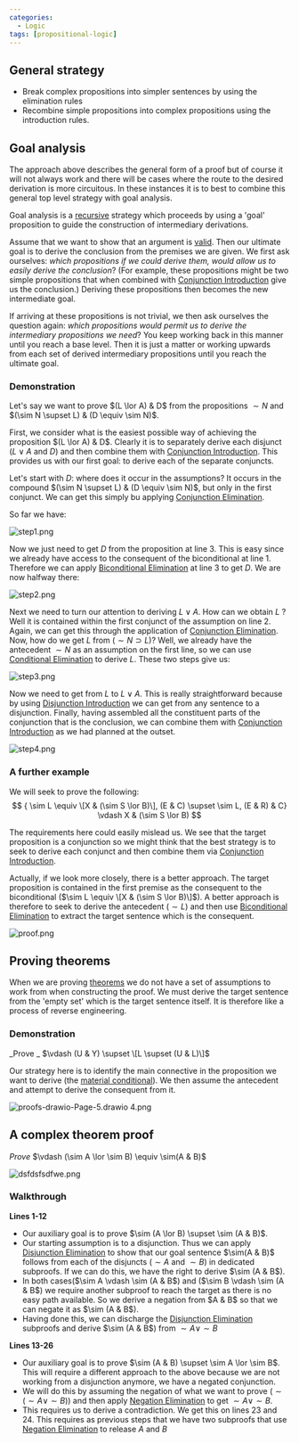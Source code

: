 ```yaml
---
categories:
  - Logic 
tags: [propositional-logic]
---
```


## General strategy

* Break complex propositions into simpler sentences by using the elimination rules
* Recombine simple propositions into complex propositions using the introduction rules.

## Goal analysis

The approach above describes the general form of a proof but of course it will not always work and there will be cases where the route to the desired derivation is more circuitous. In these instances it is to best to combine this general top level strategy with goal analysis.

Goal analysis is a [recursive](../Algorithms%20&%20Data%20Structures/Recursion.md) strategy which proceeds by using a 'goal' proposition to guide the construction of intermediary derivations.

Assume that we want to show that an argument is [valid](Validity%20and%20entailment.md#validity). Then our ultimate goal is to derive the conclusion from the premises we are given. We first ask ourselves: *which propositions if we could derive them, would allow us to easily derive the conclusion*? (For example, these propositions might be two simple propositions that when combined with [Conjunction Introduction](Conjunction%20Introduction.md) give us the conclusion.) Deriving these propositions then becomes the new intermediate goal. 

If arriving at these propositions is not trivial, we then ask ourselves the question again: *which propositions would permit us to derive the intermediary propositions we need*? You keep working back in this manner until you reach a base level. Then it is just a matter or working upwards from each set of derived intermediary propositions until you reach the ultimate goal. 

### Demonstration

Let's say we want to prove $(L \lor A) & D$ from the propositions $\sim N$ and $(\sim N \supset L) & (D \equiv \sim N)$.

First, we consider what is the easiest possible way of achieving the proposition $(L \lor A) & D$. Clearly it is to separately derive each disjunct ($L \lor A$ and $D$) and then combine them with [Conjunction Introduction](Conjunction%20Introduction.md). This provides us with our first goal: to derive each of the separate conjuncts. 

Let's start with $D$: where does it occur in the assumptions? It occurs in the compound $(\sim N \supset L) & (D \equiv \sim N)$, but only in the first conjunct. We can get this simply bu applying [Conjunction Elimination](Conjunction%20Elimination.md).

So far we have: 

![step1.png](../img/step1.png)

Now we just need to get $D$ from the proposition at line 3. This is easy since we already have access to the consequent of the biconditional at line 1. Therefore we can apply [Biconditional Elimination](Biconditional%20Elimination.md) at line 3 to get $D$. We are now halfway there: 

![step2.png](../img/step2.png)

Next we need to turn our attention to deriving $L \lor A$. How can we obtain $L$ ? Well it is contained within the first conjunct of the assumption on line 2. Again, we can get this through the application of [Conjunction Elimination](Conjunction%20Elimination.md). 
Now, how do we get $L$ from $(\sim N \supset L)$? Well, we already have the antecedent $\sim N$ as an assumption on the first line, so we can use [Conditional Elimination](Conditional%20Elimination.md) to derive $L$. These two steps give us:

![step3.png](../img/step3.png)

Now we need to get from $L$ to $L \lor A$. This is really straightforward because by using [Disjunction Introduction](Disjunction%20Introduction.md) we can get from any sentence to a disjunction. Finally, having assembled all the constituent parts of the conjunction that is the conclusion, we can combine them with [Conjunction Introduction](Conjunction%20Introduction.md) as we had planned at the outset. 

![step4.png](../img/step4.png)

### A further example

We will seek to prove the following:
$$
{ \sim L \equiv \[X & (\sim S \lor B)\], (E & C) \supset \sim L, (E & R) & C} \vdash X & (\sim S \lor B)
$$

The requirements here could easily mislead us. We see that the target proposition is a conjunction so we might think that the best strategy is to seek to derive each conjunct and then combine them via [Conjunction Introduction](Conjunction%20Introduction.md). 

Actually, if we look more closely, there is a better approach. The target proposition is contained in the first premise as the consequent to the biconditional ($\sim L \equiv \[X & (\sim S \lor B)\]$). A better approach is therefore to seek to derive the antecedent ($\sim L$) and then use [Biconditional Elimination](Biconditional%20Elimination.md) to extract the target sentence which is the consequent.

![proof.png](../img/proof.png)

## Proving theorems

When we are proving [theorems](Theorems%20and%20empty%20sets.md) we do not have a set of assumptions to work from when constructing the proof. We must derive the target sentence from the 'empty set' which is the target sentence itself. It is therefore like a process of reverse engineering.

### Demonstration

\_Prove _  $\vdash (U & Y) \supset \[L \supset (U & L)\]$

Our strategy here is to identify the main connective in the proposition we want to derive (the [material conditional](Truth-functional%20connectives.md#material-conditional-a-k-a-implication)). We then assume the antecedent and attempt to derive the consequent from it.

![proofs-drawio-Page-5.drawio 4.png](../img/proofs-drawio-Page-5.drawio%204.png)

## A complex theorem proof

*Prove* $\vdash (\sim A \lor \sim B) \equiv \sim(A & B)$

![dsfdsfsdfwe.png](../img/dsfdsfsdfwe.png)

### Walkthrough

**Lines 1-12**

* Our auxiliary goal is to prove $\sim (A \lor B) \supset \sim (A & B)$. 
* Our starting assumption is to a disjunction. Thus we can apply [Disjunction Elimination](Disjunction%20Elimination.md) to show that our goal sentence $\sim(A & B)$ follows from each of the disjuncts ($\sim A$ and $\sim B$) in dedicated subproofs. If we can do this, we have the right to derive $\sim (A & B$).
* In both cases($\sim A \vdash \sim (A & B$) and ($\sim B \vdash \sim (A & B$) we require another subproof to reach the target as there is no easy path available. So we derive a negation from $A & B$ so that we can negate it as $\sim (A & B$).
* Having done this, we can discharge the [Disjunction Elimination](Disjunction%20Elimination.md) subproofs and derive $\sim (A & B$) from $\sim A \lor \sim B$

**Lines 13-26**

* Our auxiliary goal is to prove $\sim (A & B) \supset \sim A \lor  \sim B$. This will require a different approach to the above because we are not working from a disjunction anymore, we have a negated conjunction.
* We will do this by assuming the negation of what we want to prove ($\sim (\sim A \lor \sim B)$) and then apply [Negation Elimination](Negation%20Elimination.md) to get $\sim A \lor \sim B$.
* This requires us to derive a contradiction. We get this on lines 23 and 24. This requires as previous steps that we have two subproofs that use [Negation Elimination](Negation%20Elimination.md) to release $A$ and $B$
